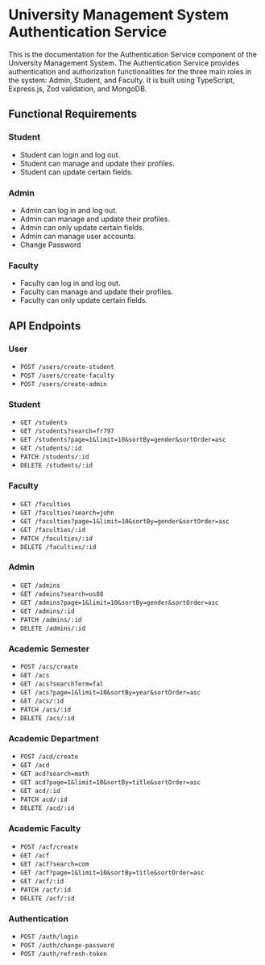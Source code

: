 # University Management System Authentication Service

This is the documentation for the Authentication Service component of the University Management System. The Authentication Service provides authentication and authorization functionalities for the three main roles in the system: Admin, Student, and Faculty. It is built using TypeScript, Express.js, Zod validation, and MongoDB.

## Functional Requirements

### Student

- Student can login and log out.
- Student can manage and update their profiles.
- Student can update certain fields.

### Admin

- Admin can log in and log out.
- Admin can manage and update their profiles.
- Admin can only update certain fields.
- Admin can manage user accounts:
- Change Password

### Faculty

- Faculty can log in and log out.
- Faculty can manage and update their profiles.
- Faculty can only update certain fields.

## API Endpoints

### User

- `POST /users/create-student`
- `POST /users/create-faculty`
- `POST /users/create-admin`

### Student

- `GET /students`
- `GET /students?search=fr797`
- `GET /students?page=1&limit=10&sortBy=gender&sortOrder=asc`
- `GET /students/:id`
- `PATCH /students/:id`
- `DELETE /students/:id`

### Faculty

- `GET /faculties`
- `GET /faculties?search=john`
- `GET /faculties?page=1&limit=10&sortBy=gender&sortOrder=asc`
- `GET /faculties/:id`
- `PATCH /faculties/:id`
- `DELETE /faculties/:id`

### Admin

- `GET /admins`
- `GET /admins?search=us88`
- `GET /admins?page=1&limit=10&sortBy=gender&sortOrder=asc`
- `GET /admins/:id`
- `PATCH /admins/:id`
- `DELETE /admins/:id`

### Academic Semester

- `POST /acs/create`
- `GET /acs`
- `GET /acs?searchTerm=fal`
- `GET /acs?page=1&limit=10&sortBy=year&sortOrder=asc`
- `GET /acs/:id`
- `PATCH /acs/:id`
- `DELETE /acs/:id`

### Academic Department

- `POST /acd/create`
- `GET /acd`
- `GET acd?search=math`
- `GET acd?page=1&limit=10&sortBy=title&sortOrder=asc`
- `GET acd/:id`
- `PATCH acd/:id`
- `DELETE /acd/:id`

### Academic Faculty

- `POST /acf/create`
- `GET /acf`
- `GET /acf?search=com`
- `GET /acf?page=1&limit=10&sortBy=title&sortOrder=asc`
- `GET /acf/:id`
- `PATCH /acf/:id`
- `DELETE /acf/:id`

### Authentication

- `POST /auth/login`
- `POST /auth/change-password`
- `POST /auth/refresh-token`

<!-- Postman Documentation: [Click Here](https://documenter.getpostman.com/view/26682150/2s93zB72V9#acc25f08-de78-478b-809d-837ce239d2b3) -->
